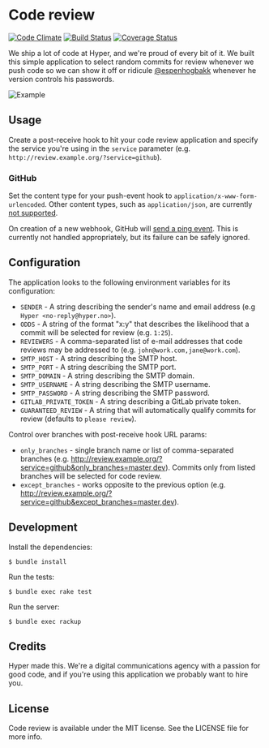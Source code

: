 # Code review

[![Code Climate](https://codeclimate.com/github/hyperoslo/code-review.png)](https://codeclimate.com/github/hyperoslo/code-review)
[![Build Status](https://travis-ci.org/hyperoslo/code-review.png?branch=master)](https://travis-ci.org/hyperoslo/code-review)
[![Coverage Status](https://coveralls.io/repos/hyperoslo/code-review/badge.png?branch=master)](https://coveralls.io/r/hyperoslo/code-review)

We ship a lot of code at Hyper, and we're proud of every bit of it. We built this simple application to
select random commits for review whenever we push code so we can show it off or
ridicule [@espenhogbakk](https://github.com/espenhogbakk) whenever he version controls his passwords.

![Example](https://raw.github.com/hyperoslo/code-review/master/doc/example.png)

## Usage

Create a post-receive hook to hit your code review application and specify the service you're using
in the `service` parameter (e.g. `http://review.example.org/?service=github`).

### GitHub

Set the content type for your push-event hook to `application/x-www-form-urlencoded`. Other
content types, such as `application/json`, are currently [not supported](https://github.com/hyperoslo/code-review/issues/24).

On creation of a new webhook, GitHub will [send a ping event](https://developer.github.com/changes/2014-2-10-ping-event-for-webhooks/). This is currently
not handled appropriately, but its failure can be safely ignored.


## Configuration

The application looks to the following environment variables for its configuration:

* `SENDER` - A string describing the sender's name and email address (e.g `Hyper <no-reply@hyper.no>`).
* `ODDS` - A string of the format "x:y" that describes the likelihood that a commit will be selected for review (e.g. `1:25`).
* `REVIEWERS` - A comma-separated list of e-mail addresses that code reviews may be addressed to (e.g. `john@work.com,jane@work.com`).
* `SMTP_HOST` - A string describing the SMTP host.
* `SMTP_PORT` - A string describing the SMTP port.
* `SMTP_DOMAIN` - A string describing the SMTP domain.
* `SMTP_USERNAME` - A string describing the SMTP username.
* `SMTP_PASSWORD` - A string describing the SMTP password.
* `GITLAB_PRIVATE_TOKEN` - A string describing a GitLab private token.
* `GUARANTEED_REVIEW` - A string that will automatically qualify commits for review (defaults to `please review`).

Control over branches with post-receive hook URL params:

* `only_branches` - single branch name or list of comma-separated branches (e.g. http://review.example.org/?service=github&only_branches=master,dev). Commits only from listed branches will be selected for code review.
* `except_branches` - works opposite to the previous option (e.g. http://review.example.org/?service=github&except_branches=master,dev).

## Development

Install the dependencies:

    $ bundle install

Run the tests:

    $ bundle exec rake test

Run the server:

    $ bundle exec rackup

## Credits

Hyper made this. We're a digital communications agency with a passion for good code,
and if you're using this application we probably want to hire you.

## License

Code review is available under the MIT license. See the LICENSE file for more info.
